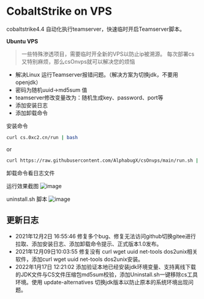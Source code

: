 # CobaltStrike on VPS
cobaltstrike4.4 自动化执行teamserver，快速临时开启Teamserver脚本。

**Ubuntu VPS**

> 一些特殊渗透项目，需要临时开全新的VPS以防止ip被溯源。
> 每次部署cs又特别麻烦，那么csOnvps就可以解决您的烦恼


- 解决Linux 运行Teamserver报错问题。（解决方案为切换jdk，不要用openjdk）
- 密码为随机uuid->md5sum 值
- teamserver修改变量改为：随机生成key、password、port等
- 添加安装日志
- 添加卸载命令

安装命令
```bash
curl cs.0xc2.cn/run | bash
```

or

```bash
curl https://raw.githubusercontent.com/AlphabugX/csOnvps/main/run.sh | bash
```

卸载命令看日志文件

运行效果截图
![image](https://user-images.githubusercontent.com/27001865/144389565-1b339d03-f397-4420-86b5-0c22bf3ef913.png)

uninstall.sh 脚本
![image](https://user-images.githubusercontent.com/27001865/149707850-1e70ab81-1bcb-4ac8-a272-765116a6f514.png)


## 更新日志
- 2021年12月2日 16:55:46 修复多个bug、修复无法访问github切换gitee进行拉取、添加安装日志、添加卸载命令提示、正式版本1.0发布。
- 2021年12月09日10:03:55 修复没有 curl wget uuid net-tools dos2unix相关软件，添加curl wget uuid net-tools dos2unix安装。
- 2022年1月17日 12:21:02 添加验证本地已经安装jdk环境变量、支持离线下载的JDK文件与CS文件压缩包md5sum校验，添加Uninstall.sh一键移除cs工具环境。使用 update-alternatives 切换jdk版本以防止原本的系统环境出现问题。
